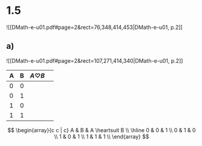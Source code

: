 
# 1.5
![[DMath-e-u01.pdf#page=2&rect=76,348,414,453|DMath-e-u01, p.2]]

## a)
![[DMath-e-u01.pdf#page=2&rect=107,271,414,340|DMath-e-u01, p.2]]





| A   | B   | $A\heartsuit B$ |     |
| --- | --- | --------------- | --- |
| 0   | 0   |                 |     |
| 0   | 1   |                 |     |
| 1   | 0   |                 |     |
| 1   | 1   |                 |     |




$$
\begin{array}{c c | c}
A & B & A \heartsuit B \\
\hline
0 & 0 & 1 \\
0 & 1 & 0 \\
1 & 0 & 1 \\
1 & 1 & 1 \\
\end{array}
$$